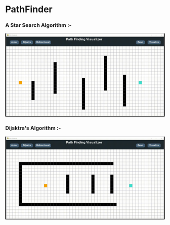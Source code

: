 # PathFinder
<h3><b>A Star Search Algorithm :-</b></h3>

![](Astar.gif)

<h3><b>Dijsktra's Algorithm :-</h3>

![](Dijkstra.gif)
